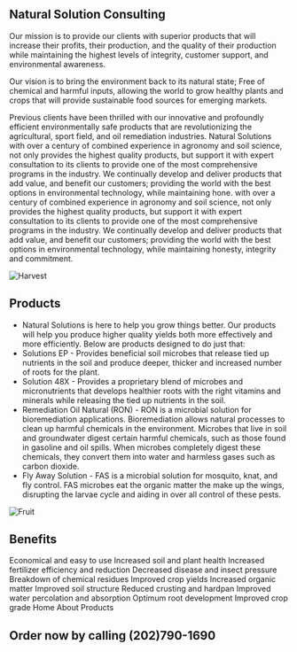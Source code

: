 ## Natural Solution Consulting
Our mission is to provide our clients with superior products that will increase their profits, their production, and the quality of their production while maintaining the highest levels of integrity, customer support, and environmental awareness.

Our vision is to bring the environment back to its natural state; Free of chemical and harmful inputs, allowing the world to grow healthy plants and crops that will provide sustainable food sources for emerging markets.

Previous clients have been thrilled with our innovative and profoundly efficient environmentally safe products that are revolutionizing the agricultural, sport field, and oil remediation industries. Natural Solutions with over a century of combined experience in agronomy and soil science, not only provides the highest quality products, but support it with expert consultation to its clients to provide one of the most comprehensive programs in the industry. We continually develop and deliver products that add value, and benefit our customers; providing the world with the best options in environmental technology, while maintaining hone. with over a century of combined experience in agronomy and soil science, not only provides the highest quality products, but support it with expert consultation to its clients to provide one of the most comprehensive programs in the industry. We continually develop and deliver products that add value, and benefit our customers; providing the world with the best options in environmental technology, while maintaining honesty, integrity and commitment.

![Harvest](https://upload.wikimedia.org/wikipedia/commons/b/bb/WV_banner_SE_Wyoming_Harvesting.jpg)

## Products
- Natural Solutions is here to help you grow things better. Our products will help you produce higher quality yields both more effectively and more efficiently. Below are products designed to do just that:
- Solutions EP - Provides beneficial soil microbes that release tied up nutrients in the soil and produce deeper, thicker and increased number of roots for the plant.
- Solution 48X - Provides a proprietary blend of microbes and micronutrients that develops healthier roots with the right vitamins and minerals while releasing the tied up nutrients in the soil.
- Remediation Oil Natural (RON) - RON is a microbial solution for bioremediation applications. Bioremediation allows natural processes to clean up harmful chemicals in the environment. Microbes that live in soil and groundwater digest certain harmful chemicals, such as those found in gasoline and oil spills. When microbes completely digest these chemicals, they convert them into water and harmless gases such as carbon dioxide.
- Fly Away Solution - FAS is a microbial solution for mosquito, knat, and fly control. FAS microbes eat the organic matter the make up the wings, disrupting the larvae cycle and aiding in over all control of these pests.

![Fruit](https://upload.wikimedia.org/wikipedia/commons/6/63/Lot_et_Garonne_banner_Prunes.jpg)

## Benefits
Economical and easy to use
Increased soil and plant health
Increased fertilizer efficiency and reduction
Decreased disease and insect pressure
Breakdown of chemical residues
Improved crop yields
Increased organic matter
Improved soil structure
Reduced crusting and hardpan
Improved water percolation and absorption
Optimum root development
Improved crop grade
Home
About
Products

## Order now by calling (202)790-1690
